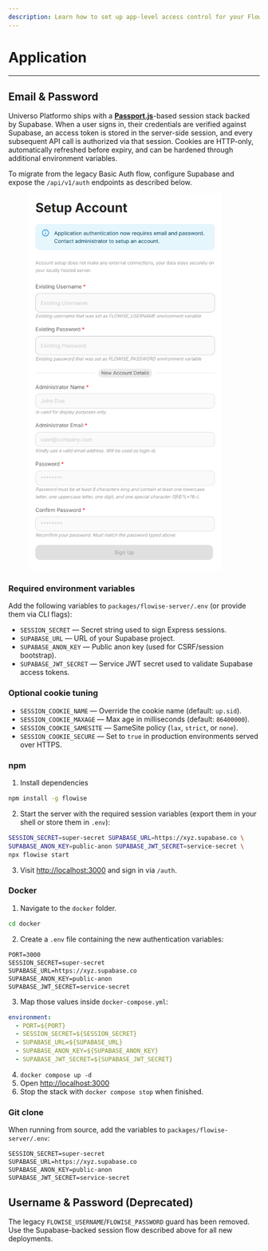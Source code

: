 ```yaml
---
description: Learn how to set up app-level access control for your Flowise instances
---
```


# Application

***

## Email & Password

Universo Platformo ships with a [**Passport.js**](https://www.passportjs.org/)-based session stack backed by Supabase. When a user signs in, their credentials are verified against Supabase, an access token is stored in the server-side session, and every subsequent API call is authorized via that session. Cookies are HTTP-only, automatically refreshed before expiry, and can be hardened through additional environment variables.

To migrate from the legacy Basic Auth flow, configure Supabase and expose the `/api/v1/auth` endpoints as described below.

<figure><img src="../../.gitbook/assets/image (18) (1) (1).png" alt="" width="387"><figcaption></figcaption></figure>

### Required environment variables

Add the following variables to `packages/flowise-server/.env` (or provide them via CLI flags):

- `SESSION_SECRET` — Secret string used to sign Express sessions.
- `SUPABASE_URL` — URL of your Supabase project.
- `SUPABASE_ANON_KEY` — Public anon key (used for CSRF/session bootstrap).
- `SUPABASE_JWT_SECRET` — Service JWT secret used to validate Supabase access tokens.

### Optional cookie tuning

- `SESSION_COOKIE_NAME` — Override the cookie name (default: `up.sid`).
- `SESSION_COOKIE_MAXAGE` — Max age in milliseconds (default: `86400000`).
- `SESSION_COOKIE_SAMESITE` — SameSite policy (`lax`, `strict`, or `none`).
- `SESSION_COOKIE_SECURE` — Set to `true` in production environments served over HTTPS.

### npm

1. Install dependencies

```bash
npm install -g flowise
```

2. Start the server with the required session variables (export them in your shell or store them in `.env`):

```bash
SESSION_SECRET=super-secret SUPABASE_URL=https://xyz.supabase.co \
SUPABASE_ANON_KEY=public-anon SUPABASE_JWT_SECRET=service-secret \
npx flowise start
```

3. Visit [http://localhost:3000](http://localhost:3000) and sign in via `/auth`.

### Docker

1. Navigate to the `docker` folder.

```bash
cd docker
```

2. Create a `.env` file containing the new authentication variables:

```dotenv
PORT=3000
SESSION_SECRET=super-secret
SUPABASE_URL=https://xyz.supabase.co
SUPABASE_ANON_KEY=public-anon
SUPABASE_JWT_SECRET=service-secret
```

3. Map those values inside `docker-compose.yml`:

```yaml
environment:
  - PORT=${PORT}
  - SESSION_SECRET=${SESSION_SECRET}
  - SUPABASE_URL=${SUPABASE_URL}
  - SUPABASE_ANON_KEY=${SUPABASE_ANON_KEY}
  - SUPABASE_JWT_SECRET=${SUPABASE_JWT_SECRET}
```

4. `docker compose up -d`
5. Open [http://localhost:3000](http://localhost:3000)
6. Stop the stack with `docker compose stop` when finished.

### Git clone

When running from source, add the variables to `packages/flowise-server/.env`:

```dotenv
SESSION_SECRET=super-secret
SUPABASE_URL=https://xyz.supabase.co
SUPABASE_ANON_KEY=public-anon
SUPABASE_JWT_SECRET=service-secret
```

## Username & Password (Deprecated)

The legacy `FLOWISE_USERNAME`/`FLOWISE_PASSWORD` guard has been removed. Use the Supabase-backed session flow described above for all new deployments.
